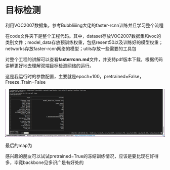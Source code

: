 # 目标检测
利用VOC2007数据集，参考Bubbliiiing大佬的faster-rcnn训练并且学习整个流程

在code文件夹下是整个工程代码。其中，dataset存放VOC2007数据集和voc的类别文件；model_data存放预训练权重，包括resent50以及训练好的模型权重；networks存放faster-rcnn网络的模型；utils存放一些需要的工具包

对整个工程的讲解可以查看**fasterrcnn.md**文件，并支持pdf版本下载，根据代码讲解更好地去理解双端目标检测网络的运行。

这是我运行时的参数配置，主要就是epoch=100，pretrained=False，Freeze_Train=False
<p align = "center">  
<img src=./picture/training.png  width="900"/>
</p>

最后的map为

感兴趣的朋友可以试试pretrained=True的冻结训练情况，应该是要比现在好得多，毕竟backbone见多识广是有好处的
